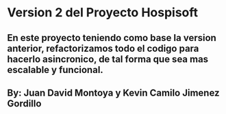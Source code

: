 # Version 2 del Proyecto Hospisoft
## En este proyecto teniendo como base la version anterior, refactorizamos todo el codigo para hacerlo asincronico, de tal forma que sea mas escalable y funcional.
## By: Juan David Montoya y Kevin Camilo Jimenez Gordillo

